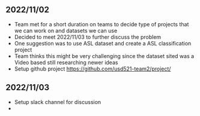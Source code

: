 ## 2022/11/02
- Team met for a short duration on teams to decide type of projects that we can work on and datasets we can use
- Decided to meet 2022/11/03 to further discuss the problem
- One suggestion was to use ASL dataset and create a ASL classification project
- Team thinks this might be very challenging since the dataset sited was a Video based still researching newer ideas
- Setup github project https://github.com/usd521-team2/project/

## 2022/11/03
- Setup slack channel for discussion
- 

